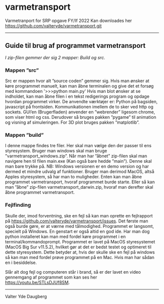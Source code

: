 # varmetransport
Varmetranport for SRP opgave FY/If 2022
Kan downloades her https://github.com/valteryde/varmetransport.git

---
## Guide til brug af programmet varmetransport
*I zip-filen gemmer der sig 2 mapper: Build og src.*

### Mappen ”src”
Src er mappen hvor alt ”source coden” gemmer sig. Hvis man ønsker at køre programmet manuelt, kan man åbne terminalen og give det et forsøg med kommandoen
      '>>>python main.py'
Hvis man blot ønsker at se indholdet, kan man åbne filen i en tekst redigerings program og opdage hvordan programmet virker. De anvendte værktøjer er: Python på bagsiden, javascript på frontsiden. Kommunikationen imellem de to sker ved http og sockets. GUI’en (Brugerfladen) anvender en ”webrender” ligesom chrome, som viser html og css. Derudover så bruges pakken ”pygame” til animation og visning af simuleringen. For 3D plot bruges pakken ”matplotlib”. 

### Mappen ”build”
I denne mappe findes tre filer. Her skal man vælge den der passer til ens styresystem. Bruger man windows skal man bruge ”varmetransport_windows.zip”. Når man har ”åbnet” zip-filen skal man navigere hen til filen main.exe (Kan også bare hedde ”main”). Denne skal man bare trykke på. NB: Windows versionen er en demo version og har dermed et mindre udvalg af funktioner. Bruger man derimod MacOS, altså Apples styresystem, så har man to muligheder. Enten kan man åbne programmet varmetransport, hvoraf programmet burde starte. Eller så kan man ”åbne” zip-filen varmetransport_darwin.zip, hvoraf man derefter skal åbne programmet varmetransport.

### Fejlfinding
Skulle der, imod forventning, ske en fejl så kan man oprette en fejlrapport på https://github.com/valteryde/varmetransport/issues. Det første man også burde gøre, er at værne med tålmodighed. Programmet er langsomt, specielt på Windows. En genstart er også altid en god ide. Har man dog python installeret kan man med fordel køre programmet i en terminal/kommandoprompt. Programmet er lavet på MacOS styresystemet (MacOS Big Sur v11.5.2), hvilket gør at det er bedst testet og optimeret til dette styresystem. Dette betyder at, hvis der skulle ske en fejl på windows så kan man med fordel prøve programmet på en Mac. Hvis man har sådan en i besiddelse.

Slår alt dog fejl og computeren står i brand, så er der lavet en video gennemgang af programmet som kan ses her  https://youtu.be/STLsDJUf8SM. 

---
Valter Yde Daugberg
